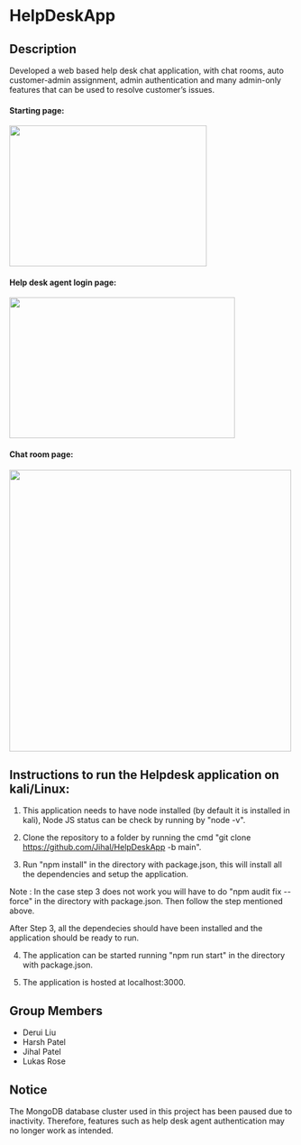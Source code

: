 # HelpDeskApp

## Description
Developed a web based help desk chat application, with chat rooms, auto customer-admin assignment, admin authentication and many admin-only features that can be used to resolve customer’s issues.
#### Starting page: 
<img src="https://user-images.githubusercontent.com/46072683/167729785-40e03152-80b5-47ae-9089-3ddfb858b64d.png" width="350" height="250" /> 

#### Help desk agent login page:
<img src="https://user-images.githubusercontent.com/46072683/167729804-99378d65-4fed-4811-8ae7-b02733d17808.png" width="400" height="250" />

#### Chat room page:
<img src="https://user-images.githubusercontent.com/46072683/167729813-eb7e49e3-9f5d-48a3-9bbc-871ff307c9f0.png" width="500">


## Instructions to run the  Helpdesk application on kali/Linux:

1) This application needs to have node installed (by default it is installed in kali), Node JS status can be check by running by "node -v". 

2) Clone the repository to a folder by running the cmd "git clone https://github.com/Jihal/HelpDeskApp -b main".

3) Run "npm install" in the directory with package.json, this will install all the dependencies and setup the application. 

Note : In the case step 3 does not work you will have to do "npm audit fix --force" in the directory with package.json. Then follow the step mentioned above. 

After Step 3, all the dependecies should have been installed and the application should be ready to run. 

4) The application can be started running "npm run start" in the directory with package.json. 

5) The application is hosted at localhost:3000.

## Group Members
 * Derui Liu
 * Harsh Patel
 * Jihal Patel
 * Lukas Rose

## Notice 
The MongoDB database cluster used in this project has been paused due to inactivity. Therefore, features such as help desk agent authentication may no longer work as intended. 
